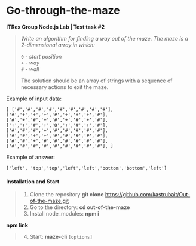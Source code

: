 # Go-through-the-maze
**ITRex Group Node.js Lab | Test task #2**

> *Write an algorithm for finding a way out of the maze. The maze is a 2-dimensional array in which:*
> 
> `0` - *start position*    
> `+` - *way*    
> `#` - *wall*
> 
> The solution should be an array of strings with a sequence of necessary actions to exit the maze.

Example of input data:

``[
 ['#','#','#','#','#','#','#','#','#'],
 ['#','+','+','+','#','+','+','+','#'],     
 ['#','+','#','+','#','+','#','+','#'],    
 ['+','+','#','+','0','+','#','+','#'],     
 ['#','#','#','+','#','#','#','#','#'],     
 ['#','#','+','+','#','#','#','#','#'],     
 ['#','#','+','#','#','#','#','#','#'],     
 ['#','#','#','#','#','#','#','#','#'],
 ]``

Example of answer: 

``['left', 'top','top','left','left','bottom','bottom','left']``

#### Installation and Start
> 1. Clone the repository
    **git clone** https://github.com/kastrubait/Out-of-the-maze.git
> 2. Go to the directory:
    **cd out-of-the-maze**
> 3. Install node_modules:
   **npm i**

   **npm link**
> 4. Start:
    **maze-cli** `[options]`